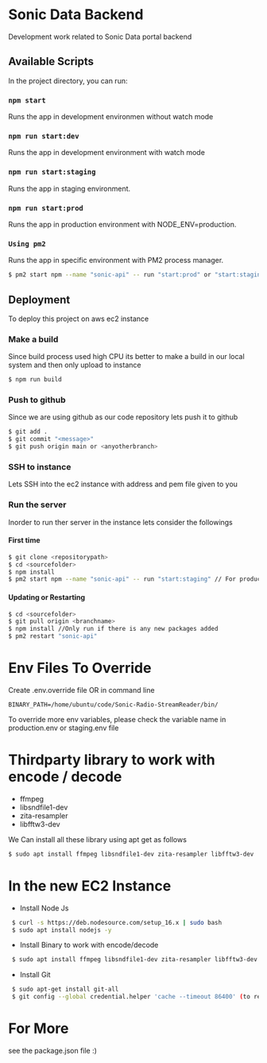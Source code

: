 # Sonic Data Backend

Development work related to Sonic Data portal backend

## Available Scripts

In the project directory, you can run:

### `npm start`
Runs the app in development environmen without watch mode

### `npm run start:dev`
Runs the app in development environment with watch mode

### `npm run start:staging`
Runs the app in staging environment.

### `npm run start:prod`
Runs the app in production environment with NODE_ENV=production.

### `Using pm2`
Runs the app in specific environment with PM2 process manager.
```sh
$ pm2 start npm --name "sonic-api" -- run "start:prod" or "start:staging"
```

## Deployment
To deploy this project on aws ec2 instance

### Make a build
Since build process used high CPU its better to make a build in our local system and then only upload to instance
```bash
$ npm run build
```

### Push to github
Since we are using github as our code repository lets push it to github
```bash
$ git add .
$ git commit "<message>"
$ git push origin main or <anyotherbranch>
```

### SSH to instance
Lets SSH into the ec2 instance with address and pem file given to you

### Run the server
Inorder to run ther server in the instance lets consider the followings
#### First time
```bash
$ git clone <repositorypath>
$ cd <sourcefolder>
$ npm install
$ pm2 start npm --name "sonic-api" -- run "start:staging" // For production use "start:prod"
```

#### Updating or Restarting
```bash
$ cd <sourcefolder>
$ git pull origin <branchname>
$ npm install //Only run if there is any new packages added
$ pm2 restart "sonic-api"
```

# Env Files To Override
Create .env.override file OR in command line
```.env.override
BINARY_PATH=/home/ubuntu/code/Sonic-Radio-StreamReader/bin/
```
To override more env variables, please check the variable name in production.env or staging.env file

# Thirdparty library to work with encode / decode
* ffmpeg
* libsndfile1-dev
* zita-resampler
* libfftw3-dev

We Can install all these library using apt get as follows
```sh
$ sudo apt install ffmpeg libsndfile1-dev zita-resampler libfftw3-dev
```

# In the new EC2 Instance
- Install Node Js
```sh
 $ curl -s https://deb.nodesource.com/setup_16.x | sudo bash
 $ sudo apt install nodejs -y
```

- Install Binary to work with encode/decode
```sh
 $ sudo apt install ffmpeg libsndfile1-dev zita-resampler libfftw3-dev
```

- Install Git
```sh
 $ sudo apt-get install git-all
 $ git config --global credential.helper 'cache --timeout 86400' (to remember credentials)
```

# For More
see the package.json file :)
